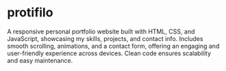 # protifilo
A responsive personal portfolio website built with HTML, CSS, and JavaScript, showcasing my skills, projects, and contact info. Includes smooth scrolling, animations, and a contact form, offering an engaging and user-friendly experience across devices. Clean code ensures scalability and easy maintenance.

